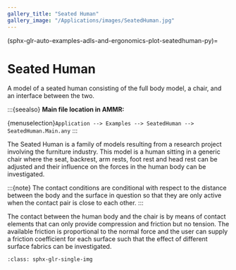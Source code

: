 ```yaml
---
gallery_title: "Seated Human"
gallery_image: "/Applications/images/SeatedHuman.jpg"
---
```

(sphx-glr-auto-examples-adls-and-ergonomics-plot-seatedhuman-py)=

# Seated Human

A model of a seated human consisting of the full body model, a chair, and an
interface between the two.


:::{seealso}
**Main file location in AMMR:**

{menuselection}`Application --> Examples --> SeatedHuman -->
SeatedHuman.Main.any`
:::

The Seated Human is a family of models resulting from a
research project involving the furniture industry. This
model is a human sitting in a generic chair where the seat,
backrest, arm rests, foot rest and head rest can be adjusted
and their influence on the forces in the human body can be
investigated.

:::{note}
The contact conditions are conditional with
respect to the distance between the body and the surface
in question so that they are only active when the contact
pair is close to each other.
:::

The contact between the human body and the chair is by means
of contact elements that can only provide compression and
friction but no tension. The available friction is proportional
to the normal force and the user can supply a friction
coefficient for each surface such that the effect of different
surface fabrics can be investigated.

```{image} /Applications/images/SeatedHuman.jpg
:class: sphx-glr-single-img
```
